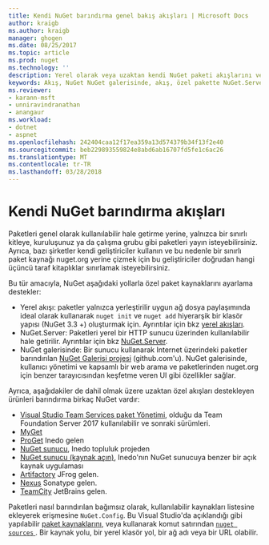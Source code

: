 ```yaml
---
title: Kendi NuGet barındırma genel bakış akışları | Microsoft Docs
author: kraigb
ms.author: kraigb
manager: ghogen
ms.date: 08/25/2017
ms.topic: article
ms.prod: nuget
ms.technology: ''
description: Yerel olarak veya uzaktan kendi NuGet paketi akışlarını veya galerileri barındırmak için açılır genel bakış.
keywords: Akış, NuGet NuGet galerisinde, akış, özel pakette NuGet.Server
ms.reviewer:
- karann-msft
- unniravindranathan
- anangaur
ms.workload:
- dotnet
- aspnet
ms.openlocfilehash: 242404caa12f17ea359a13d574379b34f13f2e40
ms.sourcegitcommit: beb229893559824e8abd6ab16707fd5fe1c6ac26
ms.translationtype: MT
ms.contentlocale: tr-TR
ms.lasthandoff: 03/28/2018
---
```

# <a name="hosting-your-own-nuget-feeds"></a>Kendi NuGet barındırma akışları

Paketleri genel olarak kullanılabilir hale getirme yerine, yalnızca bir sınırlı kitleye, kuruluşunuz ya da çalışma grubu gibi paketleri yayın isteyebilirsiniz. Ayrıca, bazı şirketler kendi geliştiriciler kullanın ve bu nedenle bir sınırlı paket kaynağı nuget.org yerine çizmek için bu geliştiriciler doğrudan hangi üçüncü taraf kitaplıklar sınırlamak isteyebilirsiniz.

Bu tür amacıyla, NuGet aşağıdaki yollarla özel paket kaynaklarını ayarlama destekler:

- Yerel akışı: paketler yalnızca yerleştirilir uygun ağ dosya paylaşımında ideal olarak kullanarak `nuget init` ve `nuget add` hiyerarşik bir klasör yapısı (NuGet 3.3 +) oluşturmak için. Ayrıntılar için bkz [yerel akışları](../hosting-packages/local-feeds.md).
- NuGet.Server: Paketleri yerel bir HTTP sunucu üzerinden kullanılabilir hale getirilir. Ayrıntılar için bkz [NuGet.Server](../hosting-packages/nuget-server.md).
- NuGet galerisinde: Bir sunucu kullanarak Internet üzerindeki paketler barındırılan [NuGet Galerisi projesi](https://github.com/NuGet/NuGetGallery#build-and-run-the-gallery-in-arbitrary-number-easy-steps) (github.com'u). NuGet galerisinde, kullanıcı yönetimi ve kapsamlı bir web arama ve paketlerinden nuget.org için benzer tarayıcısından keşfetme veren UI gibi özellikler sağlar.

Ayrıca, aşağıdakiler de dahil olmak üzere uzaktan özel akışları destekleyen ürünleri barındırma birkaç NuGet vardır:

- [Visual Studio Team Services paket Yönetimi](https://www.visualstudio.com/docs/package/nuget/publish), olduğu da Team Foundation Server 2017 kullanılabilir ve sonraki sürümleri.
- [MyGet](http://myget.org)
- [ProGet](http://inedo.com/proget) Inedo gelen
- [NuGet sunucu](http://nugetserver.net/), Inedo topluluk projeden
- [NuGet sunucu (kaynak açın)](http://nuget-server.net), Inedo'nın NuGet sunucuya benzer bir açık kaynak uygulaması
- [Artifactory](https://www.jfrog.com/artifactory/) JFrog gelen.
- [Nexus](http://www.sonatype.org/nexus/) Sonatype gelen.
- [TeamCity](https://www.jetbrains.com/teamcity/) JetBrains gelen.

Paketleri nasıl barındırılan bağımsız olarak, kullanılabilir kaynakları listesine ekleyerek erişmesine `NuGet.Config`. Bu Visual Studio'da açıklandığı gibi yapılabilir [paket kaynaklarını](../tools/package-manager-ui.md#package-sources), veya kullanarak komut satırından [ `nuget sources` ](../tools/cli-ref-sources.md). Bir kaynak yolu, bir yerel klasör yol, bir ağ adı veya bir URL olabilir.
